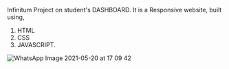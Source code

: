 Infinitum Project on student's DASHBOARD.
It is a Responsive website, built using,
1. HTML
2. CSS
3. JAVASCRIPT.

![WhatsApp Image 2021-05-20 at 17 09 42](https://user-images.githubusercontent.com/71441021/118972542-48a1f400-b98e-11eb-9fbc-c68c50a848c3.jpeg)
